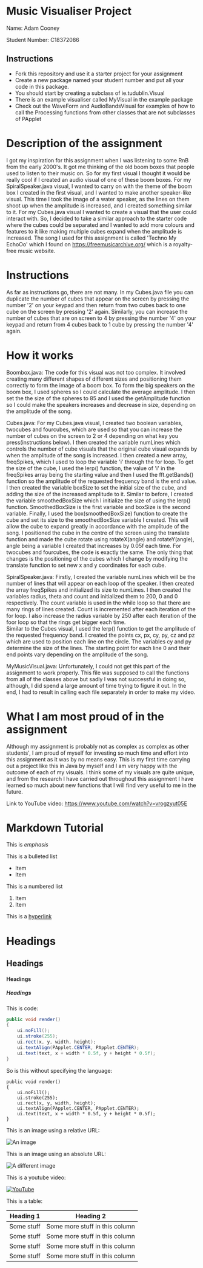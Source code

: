 # Music Visualiser Project

Name: Adam Cooney

Student Number: C18372086

## Instructions
- Fork this repository and use it a starter project for your assignment
- Create a new package named your student number and put all your code in this package.
- You should start by creating a subclass of ie.tudublin.Visual
- There is an example visualiser called MyVisual in the example package
- Check out the WaveForm and AudioBandsVisual for examples of how to call the Processing functions from other classes that are not subclasses of PApplet

# Description of the assignment
I got my inspiration for this assignment when I was listening to some RnB from the early 2000's. It got me thinking of the old boom boxes that people
used to listen to their music on. So for my first visual I thought it would be really cool if I created an audio visual of one of these boom boxes.
For my SpiralSpeaker.java visual, I wanted to carry on with the theme of the boom box I created in the first visual, and I wanted to make another speaker-like visual. This time
I took the image of a water speaker, as the lines on them shoot up when the amplitude is increased, and I created something similar to it.
For my Cubes.java visual I wanted to create a visual that the user could interact with. So, I decided to take a similar approach to the starter code where the cubes could 
be separated and I wanted to add more colours and features to it like making multiple cubes expand when the amplitude is increased.
The song I used for this assignment is called 'Techno My EchoOo' which I found on https://freemusicarchive.org/ which is a royalty-free music website.

# Instructions
As far as instructions go, there are not many. In my Cubes.java file you can duplicate the number of cubes that appear on the screen 
by pressing the number '2' on your keypad and then return from two cubes back to one cube on the screen by pressing '2' again. Similarly, you
can increase the number of cubes that are on screen to 4 by pressing the number '4' on your keypad and return from 4 cubes back to 1 cube
by pressing the number '4' again.

# How it works
Boombox.java:
The code for this visual was not too complex. It involved creating many different shapes of different sizes and positioning them correctly to form
the image of a boom box. To form the big speakers on the boom box, I used spheres so I could calculate the average amplitude. I then set the the 
size of the spheres to 85 and I used the getAmplitude function so I could make the speakers increases and decrease in size, depending on the 
amplitude of the song.

Cubes.java:
For my Cubes.java visual, I created two boolean variables, twocubes and fourcubes, which are used so that you can increase the number of cubes on
the screen to 2 or 4 depending on what key you press(instructions below). I then created the variable numLines which controls the number of cube visuals that 
the original cube visual expands by when the amplitude of the song is increased. I then created a new array, freqSpikes, which I used to loop the variable 'i'
through the for loop. To get the size of the cube, I used the lerp() function, the value of 'i' in the freqSpikes array being the starting value and then I used the fft.getBands() function so
the amplitude of the requested frequency band is the end value. I then created the variable boxSize to set the initial size of the cube, and adding the size of the increased amplitude to it. 
Similar to before, I created the variable smoothedBoxSize which I initialize the size of using the lerp() function. SmoothedBoxSize is the first variable and boxSize is the second variable. 
Finally, I used the box(smoothedBoxSize) function to create the cube and set its size to the smoothedBoxSize variable I created. This will allow the cube to expand greatly in accordance 
with the amplitude of the song. I positioned the cube in the centre of the screen using the translate function and made the cube rotate using rotateX(angle) and rotateY(angle), angle being a 
variable I created that increases by 0.05f each time. For twocubes and fourcubes, the code is exactly the same. The only thing that changes is the positioning of the cubes 
which I change by modifying the translate function to set new x and y coordinates for each cube.

SpiralSpeaker.java:
Firstly, I created the variable numLines which will be the number of lines that will appear on each loop of the speaker. I then created the array freqSpikes and 
initialized its size to numLines. I then created the variables radius, theta and count and initialized them to 200, 0 and 0 respectively. The count variable is used in the while loop so that there are 
many rings of lines created. Count is incremented after each iteration of the for loop. I also increase the radius variable by 250 after each iteration of the foor loop so that the rings get bigger each time.   
Similar to the Cubes visual, I used the lerp() function to get the amplitude of the requested frequency band. I created the points cx, px, cy, py, cz and pz which are used to position 
each line on the circle. The variables cy and py determine the size of the lines. The starting point for each line 0 and their end points vary depending on the amplitude of the song. 

MyMusicVisual.java:
Unfortunately, I could not get this part of the assignment to work properly. This file was supposed to call the functions from all of the classes above but sadly I was not successful 
in doing so, although, I did spend a large amount of time trying to figure it out. In the end, I had to result in calling each file separately in order to make my video.  

# What I am most proud of in the assignment
Although my assignment is probably not as complex as complex as other students', I am proud of myself for investing so much time and effort into this assignment as it was by no means easy. 
This is my first time carrying out a project like this in Java by myself and I am very happy with the outcome of each of my visuals. I think some of my visuals are
quite unique, and from the research I have carried out throughout this assignment I have learned so much about new functions that I will find very useful to me in the future.

Link to YouTube video: https://www.youtube.com/watch?v=vrogzyut05E

# Markdown Tutorial

This is *emphasis*

This is a bulleted list

- Item
- Item

This is a numbered list

1. Item
1. Item

This is a [hyperlink](http://bryanduggan.org)

# Headings
## Headings
#### Headings
##### Headings

This is code:

```Java
public void render()
{
	ui.noFill();
	ui.stroke(255);
	ui.rect(x, y, width, height);
	ui.textAlign(PApplet.CENTER, PApplet.CENTER);
	ui.text(text, x + width * 0.5f, y + height * 0.5f);
}
```

So is this without specifying the language:

```
public void render()
{
	ui.noFill();
	ui.stroke(255);
	ui.rect(x, y, width, height);
	ui.textAlign(PApplet.CENTER, PApplet.CENTER);
	ui.text(text, x + width * 0.5f, y + height * 0.5f);
}
```

This is an image using a relative URL:

![An image](images/p8.png)

This is an image using an absolute URL:

![A different image](https://bryanduggandotorg.files.wordpress.com/2019/02/infinite-forms-00045.png?w=595&h=&zoom=2)

This is a youtube video:

[![YouTube](http://img.youtube.com/vi/J2kHSSFA4NU/0.jpg)](https://www.youtube.com/watch?v=J2kHSSFA4NU)

This is a table:

| Heading 1 | Heading 2 |
|-----------|-----------|
|Some stuff | Some more stuff in this column |
|Some stuff | Some more stuff in this column |
|Some stuff | Some more stuff in this column |
|Some stuff | Some more stuff in this column |

